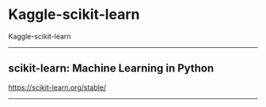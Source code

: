 # Kaggle-scikit-learn
Kaggle-scikit-learn


-------

## scikit-learn: Machine Learning in Python
https://scikit-learn.org/stable/


-------

